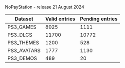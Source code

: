 NoPayStation - release 21 August 2024

|  Dataset  |Valid entries|Pending entries|
|-----------|-------------|---------------|
| PS3_GAMES |     8025    |      1111     |
|  PS3_DLCS |    11700    |     10772     |
| PS3_THEMES|     1200    |      528      |
|PS3_AVATARS|     1777    |      1130     |
| PS3_DEMOS |     489     |       20      |